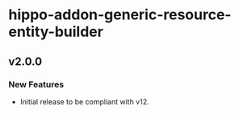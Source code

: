 # hippo-addon-generic-resource-entity-builder

## v2.0.0

### New Features

- Initial release to be compliant with v12.
